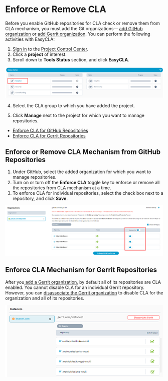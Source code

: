 # Enforce or Remove CLA

Before you enable GitHub repositories for CLA check or remove them from CLA mechanism, you must add the Git organizations— [add GitHub organization](./#add-github-organization) or [add Gerrit organization](./#add-gerrit-organization). You can perform the following activities with EasyCLA:

1. [Sign in](../sign-in-to-project-control-center.md) to the [Project Control Center](https://projectadmin.lfx.linuxfoundation.org/).
2. Click a **project** of interest.
3. Scroll down to **Tools Status** section, and click **EasyCLA**.

![Tools Status](../../../.gitbook/assets/tools-status-tab.png)

4. Select the CLA group to which you have added the project.

5. Click **Manage** next to the project for which you want to manage repositories.

* [Enforce CLA for GitHub Repositories](enforce-or-remove-cla.md#enforce-or-remove-cla-mechanism-from-github-repositories)
* [Enforce CLA for Gerrit Repositories](enforce-or-remove-cla.md#enforce-cla-mechanism-for-gerrit-repositories)

## Enforce or Remove CLA Mechanism from GitHub Repositories

1. Under GitHub, select the added organization for which you want to manage repositories.
2. Turn on or turn off the **Enforce CLA** toggle key to enforce or remove all the repositories from CLA mechanism at a time.
3. To enforce CLA for individual repositories, select the check box next to a repository, and click **Save**.

![Add or Remove Git Repositories](../../../.gitbook/assets/add-or-remove-git-repositories.png)

## Enforce CLA Mechanism for Gerrit Repositories

After you[ add a Gerrit organization](./#add-gerrit-organization), by default all of its repositories are CLA enabled. You cannot disable CLA for an individual Gerrit repository. However, you can [disassociate the Gerrit organization](./#disassociate-gerrit-organization) to disable CLA for the organization and all of its repositories.

![Gerrit Instance showing all its repositories CLA enabled](../../../.gitbook/assets/gerrit-instances.png)

